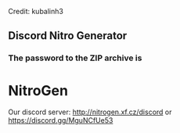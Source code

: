 Credit: kubalinh3
## Discord Nitro Generator
### The password to the ZIP archive is 
# NitroGen
Our discord server: http://nitrogen.xf.cz/discord or https://discord.gg/MguNCfUe53
